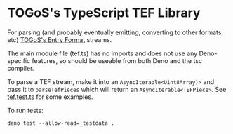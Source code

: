 # TOGoS's TypeScript TEF Library

For parsing (and probably eventually emitting, converting to other formats, etc)
[TOGoS's Entry Format](http://github.com/TOGoS/TEF/) streams.

The main module file (tef.ts) has no imports
and does not use any Deno-specific features, so should be useable
from both Deno and the tsc compiler.

To parse a TEF stream, make it into an `AsyncIterable<Uint8Array)>` and pass it to
`parseTefPieces` which will return an `AsyncIterable<TEFPiece>`.
See [tef.test.ts](./tef.test.ts) for some examples.

To run tests:

```
deno test --allow-read=_testdata .
```
